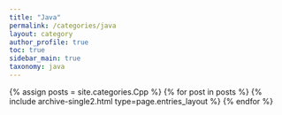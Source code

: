```yaml
---
title: "Java"
permalink: /categories/java
layout: category
author_profile: true
toc: true
sidebar_main: true
taxonomy: java
---
```


{% assign posts = site.categories.Cpp %}
{% for post in posts %} {% include archive-single2.html type=page.entries_layout %} {% endfor %}